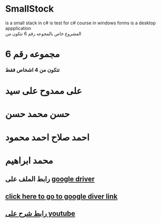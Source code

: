 # SmallStock
is a small stack in c# is test for c# course in windows forms   is a desktop appplication <br>
المشروع خاص بالمجوعه رقم 6 
تتكون من
<h1>مجموعه رقم 6 </h1>
<h3>تتكون من 4 اشخاص فقط</h3>
<h1>على ممدوح على سيد</h1>
<h1>حسن محمد حسن </h1>
<h1>احمد صلاح احمد محمود </h1>
<h1> محمد ابراهيم </h1>
 <h2> رابط الملف على <a href="https://drive.google.com/file/d/1KtqYn7Evtj9HwuAW2EXhiHjKAZW6FY1L/view?usp=sharing">google driver</a>  </h2>
 <h2><a href="https://drive.google.com/file/d/1KtqYn7Evtj9HwuAW2EXhiHjKAZW6FY1L/view?usp=sharing"> click here to go to google diver link</a></h2>
 <h2><a href="https://youtu.be/hkEr1sJkZQ0"> رابط شرح على youtube </a></h2>
